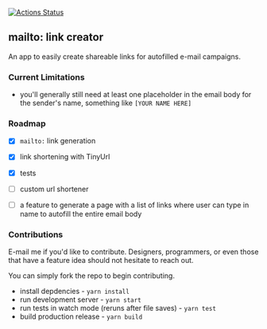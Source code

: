 [![Actions Status](https://github.com/steezeburger/mailto-link-creator/workflows/CI/badge.svg)](https://github.com/steezeburger/mailto-link-creator/actions)

## mailto: link creator
An app to easily create shareable links for autofilled e-mail campaigns.

### Current Limitations
* you'll generally still need at least one placeholder in the email body for the sender's name, something like `[YOUR NAME HERE]`

### Roadmap
- [x] `mailto:` link generation
- [x] link shortening with TinyUrl
- [x] tests
- [ ] custom url shortener
- [ ] a feature to generate a page with a list of links where user can type in name to autofill the entire email body


### Contributions
E-mail me if you'd like to contribute. Designers, programmers, or even those that have a feature idea should not hesitate to reach out.

You can simply fork the repo to begin contributing.
* install depdencies - `yarn install`
* run development server - `yarn start`
* run tests in watch mode (reruns after file saves) - `yarn test`
* build production release - `yarn build`
